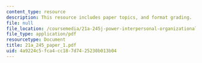 ```yaml
---
content_type: resource
description: This resource includes paper topics, and format grading.
file: null
file_location: /coursemedia/21a-245j-power-interpersonal-organizational-and-global-dimensions-fall-2005/4a9224c5fca4cc187d7425230b013b04_21a_245_paper_1.pdf
file_type: application/pdf
resourcetype: Document
title: 21a_245_paper_1.pdf
uid: 4a9224c5-fca4-cc18-7d74-25230b013b04
---
```

